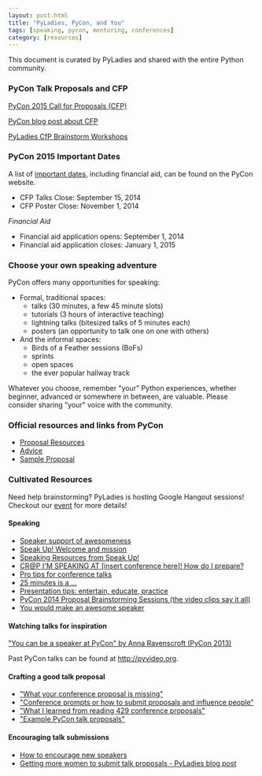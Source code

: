 ```yaml
---
layout: post.html
title: "PyLadies, PyCon, and You"
tags: [speaking, pycon, mentoring, conferences]
category: [resources]
---
```


This document is curated by PyLadies and shared with the entire Python community.


### PyCon Talk Proposals and CFP

[PyCon 2015 Call for Proposals (CFP)](https://us.pycon.org/2015/speaking/cfp/)

[PyCon blog post about CFP](http://pycon.blogspot.com/2014/08/pycon-2015-call-for-proposals-is-open.html)

[PyLadies CfP Brainstorm Workshops](https://pyladies-pycon-2015.eventbrite.com)

### PyCon 2015 Important Dates

A list of [important dates](https://us.pycon.org/2015/speaking/cfp/), including financial aid, can be found on the PyCon website.


* CFP Talks Close: September 15, 2014
* CFP Poster Close: November 1, 2014

*Financial Aid*

* Financial aid application opens: September 1, 2014
* Financial aid application closes: January 1, 2015


### Choose your own speaking adventure

PyCon offers many opportunities for speaking:

* Formal, traditional spaces:
    - talks (30 minutes, a few 45 minute slots)
    - tutorials (3 hours of interactive teaching)
    - lightning talks (bitesized talks of 5 minutes each)
    - posters (an opportunity to talk one on one with others)
* And the informal spaces:
    - Birds of a Feather sessions (BoFs)
    - sprints
    - open spaces
    - the ever popular hallway track

Whatever you choose, remember "your" Python experiences, whether beginner, advanced or somewhere in between, are valuable. Please consider sharing "your" voice with the community.


### Official resources and links from PyCon

* [Proposal Resources](https://us.pycon.org/2015/speaking/proposal-resources/)
* [Advice](https://us.pycon.org/2015/speaking/proposal_advice/)
* [Sample Proposal](https://us.pycon.org/2015/speaking/proposal_advice/samples/SpacePug/)


### Cultivated Resources

Need help brainstorming?  PyLadies is hosting Google Hangout sessions!  Checkout our [event](https://pyladies-pycon-2015.eventbrite.com) for more details!

#### Speaking

- [Speaker support of awesomeness](http://juliepagano.com/blog/2014/06/30/speaker-support-of-awesomeness/)
- [Speak Up! Welcome and mission](http://speakup.io/)
- [Speaking Resources from Speak Up!](http://speakup.io/resources.html)
- [CR@P I'M SPEAKING AT [insert conference here]! How do I prepare?](http://www.roguelynn.com/words/crap-im-speaking/)
- [Pro tips for conference talks](http://www.craigkerstiens.com/2012/06/19/pro-tips-for-conference-talks/)
- [25 minutes is a ...](http://nedbatchelder.com/blog/201002/25_minutes_is_a_bitch.html)
- [Presentation tips: entertain, educate, practice](http://nedbatchelder.com/text/presentationtips.html)
- [PyCon 2014 Proposal Brainstorming Sessions (the video clips say it all)](http://www.pyladies.com/blog/pycon-2014-cfp-brainstorm/)
- [You would make an awesome speaker](http://weareallaweso.me/)


#### Watching talks for inspiration

["You can be a speaker at PyCon" by Anna Ravenscroft (PyCon 2013)](https://www.youtube.com/watch?v=myzQXKuQjac)

Past PyCon talks can be found at <http://pyvideo.org>.


#### Crafting a good talk proposal

- ["What your conference proposal is missing"](http://www.sarahmei.com/blog/2014/04/07/what-your-conference-proposal-is-missing/)
- ["Conference prompts or how to submit proposals and influence people"](http://www.noelrappin.com/railsrx/2014/1/18/conference-prompts-or-how-to-submit-proposals-and-influence-people)
- ["What I learned from reading 429 conference proposals"](http://www.noelrappin.com/railsrx/2014/3/17/what-i-learned-from-reading-429-conference-proposals)
- ["Example PyCon talk proposals"](http://rhodesmill.org/brandon/2013/example-pycon-proposals/)


#### Encouraging talk submissions

- [How to encourage new speakers](http://weareallaweso.me/for_curators/)
- [Getting more women to submit talk proposals - PyLadies blog post](http://www.pyladies.com/blog/getting-more-women-to-submit-talk-proposals/)
